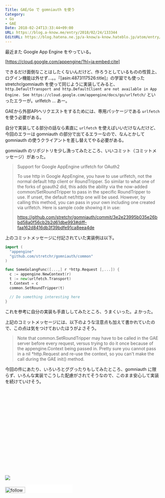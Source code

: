 ```yaml
---
Title: GAE/Go で gomniauth を使う
Category:
- Go
- GAE
Date: 2018-02-24T13:33:44+09:00
URL: https://blog.a-know.me/entry/2018/02/24/133344
EditURL: https://blog.hatena.ne.jp/a-know/a-know.hateblo.jp/atom/entry/17391345971619259630
---
```


最近また Google App Engine をやっている。




[https://cloud.google.com/appengine/?hl=ja:embed:cite]




できるだけ面倒なことはしたくないんだけど、作ろうとしているものの性質上、ログイン機能は外せず...。。『[asin:4873117526:title]』の学習でも使った stretchr/gomniauth を使って同じように実装してみると、`http.DefaultTransport and http.DefaultClient are not available in App Engine. See https://cloud.google.com/appengine/docs/go/urlfetch/` といったエラーが。urlfetch ... あー。


GAEから外部APIへリクエストをするためには、専用パッケージである `urlfetch` を使う必要がある。


自分で実装してる部分の話なら素直に `urlfetch` を使えばいいだけなんだけど、今回のエラーは gomniauth の部分で出てるエラーなので、なんとかして gomniauth の使うクライアントを差し替えてやる必要がある。


gomniauth のリポジトリを少し漁ってみたところ、いいコミット（コミットメッセージ）があった。



> Support for Google AppEngine urlfetch for OAuth2
> 
> To use http in Google AppEngine, you have to use urlfetch, not
> the normal default http client or RoundTripper.  So similar to
> what one of the forks of goauth2 did, this adds the ability via
> the now-added common/SetRoundTripper to pass in the specific
> RoundTripper to use.  If unset, the default net/http one will be
> used.  However, by calling this method, you can pass in your own
> including one created via urlfetch.  Here is sample code showing
> it in use:
> 
> https://github.com/stretchr/gomniauth/commit/3e2e23995b035e26bbd58a0f56cb2b2d61dbe993#diff-faa162d8416db3f39bdfe91ca8eea4de

上のコミットメッセージに付記されていた実装例は以下。

```go
import (
  "appengine"
  "github.com/stretchr/gomniauth/common"
)

func SomeGolangFunc([...,] r *http.Request [,...]) {
  c := appengine.NewContext(r)
  t := new(urlfetch.Transport)
  t.Context = c
  common.SetRoundTripper(t)

  // Do something interesting here
}
```

これを参考に自分の実装も手直ししてみたところ、うまくいった。よかった。


上記のコミットメッセージには、以下のような注意点も加えて書かれていたので、この点は気をつけておいたほうがよさそう。



> Note that common.SetRoundTripper may have to be called in the GAE
> server before every request, versus trying to do it once because
> of the appengine.Context being passed in.  Pretty sure you cannot
> pass in a nil *http.Request and re-use the context, so you can't
> make the call during the GAE init() method.



今回の件にあたり、いろいろとググったりもしてみたところ、gomniauth に限らず、いろんな実装でこうした配慮がされてそうなので、このまま安心して実装を続けていけそう。


<div>
<br>
<script async src="//pagead2.googlesyndication.com/pagead/js/adsbygoogle.js"></script>
<!-- article-bottom2 -->
<ins class="adsbygoogle"
     style="display:inline-block;width:300px;height:250px"
     data-ad-client="ca-pub-3463034538369189"
     data-ad-slot="5274552934"></ins>
<script>
(adsbygoogle = window.adsbygoogle || []).push({});
</script>

<a href="http://bit.ly/pixe-la" target='blank' rel="nofollow"><img src="https://cdn-ak.f.st-hatena.com/images/fotolife/a/a-know/20170405/20170405220342.png"></a>
<br>
</div>

<div>
<a href='http://cloud.feedly.com/#subscription%2Ffeed%2Fhttp%3A%2F%2Fblog.a-know.me%2Ffeed'  target='blank'><img id='feedlyFollow' src='//s3.feedly.com/img/follows/feedly-follow-rectangle-volume-small_2x.png' alt='follow us in feedly' width='65' height='20'></a>



<iframe src="//blog.hatena.ne.jp/a-know/a-know.hateblo.jp/subscribe/iframe" allowtransparency="true" frameborder="0" scrolling="no" width="150" height="28"></iframe>
</div>


<script src="https://moshi-moshi.moshimo.works/moshimoshi/a_know_blog/2018-02-24-133344?title=GAE/Go%20%E3%81%A7%20gomniauth%20%E3%82%92%E4%BD%BF%E3%81%86"></script>
